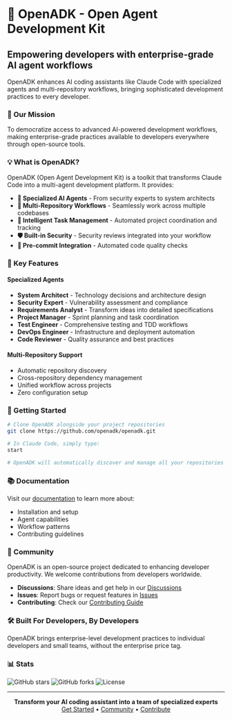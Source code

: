 # 🚀 OpenADK - Open Agent Development Kit

## Empowering developers with enterprise-grade AI agent workflows

OpenADK enhances AI coding assistants like Claude Code with specialized agents and multi-repository workflows, bringing sophisticated development practices to every developer.

### 🎯 Our Mission

To democratize access to advanced AI-powered development workflows, making enterprise-grade practices available to developers everywhere through open-source tools.

### 💡 What is OpenADK?

OpenADK (Open Agent Development Kit) is a toolkit that transforms Claude Code into a multi-agent development platform. It provides:

- **🤖 Specialized AI Agents** - From security experts to system architects
- **📁 Multi-Repository Workflows** - Seamlessly work across multiple codebases
- **🔄 Intelligent Task Management** - Automated project coordination and tracking
- **🛡️ Built-in Security** - Security reviews integrated into your workflow
- **🚦 Pre-commit Integration** - Automated code quality checks

### 🌟 Key Features

#### Specialized Agents
- **System Architect** - Technology decisions and architecture design
- **Security Expert** - Vulnerability assessment and compliance
- **Requirements Analyst** - Transform ideas into detailed specifications
- **Project Manager** - Sprint planning and task coordination
- **Test Engineer** - Comprehensive testing and TDD workflows
- **DevOps Engineer** - Infrastructure and deployment automation
- **Code Reviewer** - Quality assurance and best practices

#### Multi-Repository Support
- Automatic repository discovery
- Cross-repository dependency management
- Unified workflow across projects
- Zero configuration setup

### 🚀 Getting Started

```bash
# Clone OpenADK alongside your project repositories
git clone https://github.com/openadk/openadk.git

# In Claude Code, simply type:
start

# OpenADK will automatically discover and manage all your repositories
```

### 📚 Documentation

Visit our [documentation](https://github.com/openadk/openadk) to learn more about:
- Installation and setup
- Agent capabilities
- Workflow patterns
- Contributing guidelines

### 🤝 Community

OpenADK is an open-source project dedicated to enhancing developer productivity. We welcome contributions from developers worldwide.

- **Discussions**: Share ideas and get help in our [Discussions](https://github.com/openadk/openadk/discussions)
- **Issues**: Report bugs or request features in [Issues](https://github.com/openadk/openadk/issues)
- **Contributing**: Check our [Contributing Guide](https://github.com/openadk/openadk/blob/main/CONTRIBUTING.md)

### 🛠️ Built For Developers, By Developers

OpenADK brings enterprise-level development practices to individual developers and small teams, without the enterprise price tag.

### 📊 Stats

![GitHub stars](https://img.shields.io/github/stars/openadk/openadk?style=social)
![GitHub forks](https://img.shields.io/github/forks/openadk/openadk?style=social)
![License](https://img.shields.io/github/license/openadk/openadk)

---

<div align="center">
  <strong>Transform your AI coding assistant into a team of specialized experts</strong>
  <br>
  <a href="https://github.com/openadk/openadk">Get Started</a> • 
  <a href="https://github.com/openadk/openadk/discussions">Community</a> • 
  <a href="https://github.com/openadk/openadk/blob/main/CONTRIBUTING.md">Contribute</a>
</div>
